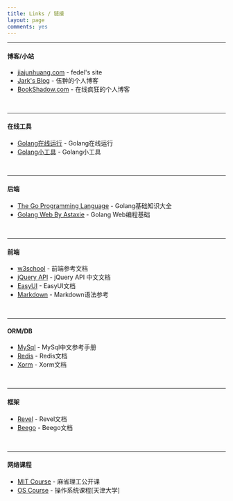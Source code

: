 ```yaml
---
title: Links / 链接
layout: page
comments: yes 
---
```


----
#### 博客/小站
* [jiajunhuang.com](https://jiajunhuang.com/) - fedel's site
* [Jark's Blog](http://wuchong.me//) - 伍翀的个人博客
* [BookShadow.com](http://bookshadow.com) - 在线疯狂的个人博客
<br/>

---
#### 在线工具
* [Golang在线运行](https://wide.b3log.org/playground) - Golang在线运行
* [Golang小工具](https://github.com/toolkits) - Golang小工具
<br/>

---
#### 后端
* [The Go Programming Language](http://golang-china.github.io/gopl-zh/) - Golang基础知识大全
* [Golang Web By Astaxie](https://github.com/astaxie/build-web-application-with-golang/blob/master/zh/SUMMARY.md) - Golang Web编程基础
<br/>

---
#### 前端
* [w3school](http://www.w3school.com.cn/) - 前端参考文档
* [jQuery API](http://www.jquery123.com/) - jQuery API 中文文档
* [EasyUI](http://www.jeasyui.net/tutorial/) - EasyUI文档
* [Markdown](http://www.markdown.cn/) - Markdown语法参考
<br/>

---
#### ORM/DB
* [MySql](http://www.cbi.pku.edu.cn/chinese/documents/csdoc/mysql/manual_toc.html) - MySql中文参考手册
* [Redis](http://www.redis.cn/documentation.html) - Redis文档
* [Xorm](http://xorm.io/docs/) - Xorm文档
<br/>

---
#### 框架
* [Revel](http://gorevel.cn/docs/manual/index.html) - Revel文档
* [Beego](http://beego.me/docs/intro/) - Beego文档
<br/>

----
#### 网络课程
* [MIT Course](http://ocw.mit.edu/index.htm) - 麻省理工公开课
* [OS Course](http://se.tju.edu.cn/ocw/os/) - 操作系统课程[天津大学]
<br/>







